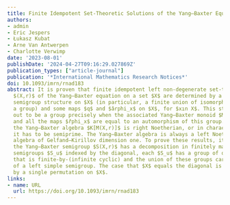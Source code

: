 ```yaml
---
title: Finite Idempotent Set-Theoretic Solutions of the Yang–Baxter Equation
authors:
- admin
- Eric Jespers
- Łukasz Kubat
- Arne Van Antwerpen
- Charlotte Verwimp
date: '2023-08-01'
publishDate: '2024-04-27T09:16:29.027869Z'
publication_types: ["article-journal"]
publication: '*International Mathematics Research Notices*'
doi: 10.1093/imrn/rnad183
abstract: It is proven that finite idempotent left non-degenerate set-theoretic solutions
  $(X,r)$ of the Yang–Baxter equation on a set $X$ are determined by a left simple
  semigroup structure on $X$ (in particular, a finite union of isomorphic copies of
  a group) and some maps $q$ and $ǎrphi_x$ on $X$, for $xın X$. This structure turns
  out to be a group precisely when the associated Yang–Baxter monoid $M(X,r)$ is cancellative
  and all the maps $řphi_x$ are equal to an automorphism of this group. Equivalently,
  the Yang–Baxter algebra $K[M(X,r)]$ is right Noetherian, or in characteristic zero
  it has to be semiprime. The Yang–Baxter algebra is always a left Noetherian representable
  algebra of Gelfand–Kirillov dimension one. To prove these results, it is shown that
  the Yang–Baxter semigroup $S(X,r)$ has a decomposition in finitely many cancellative
  semigroups $S_u$ indexed by the diagonal, each $S_u$ has a group of quotients $G_u$
  that is finite-by-(infinite cyclic) and the union of these groups carries the structure
  of a left simple semigroup. The case that $X$ equals the diagonal is fully described
  by a single permutation on $X$.
links:
- name: URL
  url: https://doi.org/10.1093/imrn/rnad183
---
```

